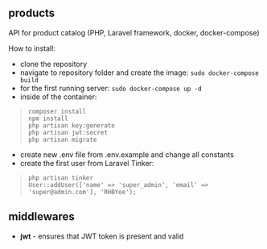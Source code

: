 ## products
API for product catalog (PHP, Laravel framework, docker, docker-compose)

How to install:
 * clone the repository
 * navigate to repository folder and create the image: `sudo docker-compose build`
 * for the first running server: `sudo docker-compose up -d`
 * inside of the container:
 > `composer install`  
 > `npm install`  
 > `php artisan key:generate`  
 > `php artisan jwt:secret`   
 > `php artisan migrate`  
 * create new .env file from .env.example and change all constants
 * create the first user from Laravel Tinker:
 > `php artisan tinker`  
 > `User::addUser(['name' => 'super_admin', 'email' => 'super@admin.com'], 'RHBYoe');`

## middlewares
* **jwt** - ensures that JWT token is present and valid
